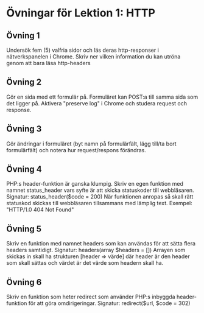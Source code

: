 # Övningar för Lektion 1: HTTP
## Övning 1
Undersök fem (5) valfria sidor och läs deras http-responser i nätverkspanelen i Chrome. Skriv ner vilken information du kan utröna genom att bara läsa http-headers
## Övning 2
Gör en sida med ett formulär på. Formuläret kan POST:a till samma sida som det ligger på. Aktivera "preserve log" i Chrome och studera request och response.
## Övning 3
Gör ändringar i formuläret (byt namn på formulärfält, lägg till/ta bort formulärfält) och notera hur request/respons förändras.
## Övning 4
PHP:s header-funktion är ganska klumpig. Skriv en egen funktion med namnet status_header vars syfte är att skicka statuskoder till webbläsaren. Signatur: status_header($code = 200)
När funktionen anropas så skall rätt statuskod skickas till webbläsaren tillsammans med lämplig text.
Exempel: "HTTP/1.0 404 Not Found"
## Övning 5
Skriv en funktion med namnet headers som kan användas för att sätta flera headers samtidigt.
Signatur: headers(array $headers = [])
Arrayen som skickas in skall ha strukturen [header => värde] där header är den header som skall sättas och värdet är det värde som headern skall ha.
## Övning 6
Skriv en funktion som heter redirect som använder PHP:s inbyggda header-funktion för att göra omdirigeringar.
Signatur: redirect($url, $code = 302)